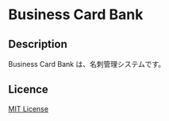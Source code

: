 
# Business Card Bank

## Description
Business Card Bank は、名刺管理システムです。

## Licence

[MIT License](/LICENSE)
